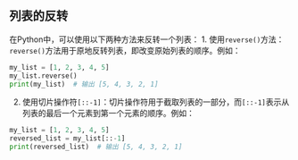 ## 列表的反转

在Python中，可以使用以下两种方法来反转一个列表： 1. 使用`reverse()`方法：`reverse()`方法用于原地反转列表，即改变原始列表的顺序。例如： 

```python
my_list = [1, 2, 3, 4, 5] 
my_list.reverse() 
print(my_list)  # 输出 [5, 4, 3, 2, 1]
```

2. 使用切片操作符`[::-1]`：切片操作符用于截取列表的一部分，而`[::-1]`表示从列表的最后一个元素到第一个元素的顺序。例如： 

 ```python
 my_list = [1, 2, 3, 4, 5] 
 reversed_list = my_list[::-1] 
 print(reversed_list)  # 输出 [5, 4, 3, 2, 1] 
 ```



